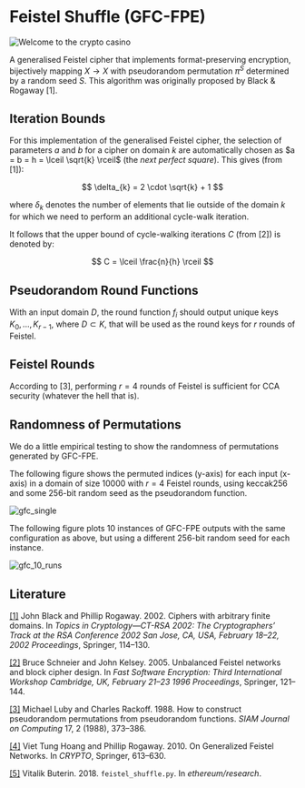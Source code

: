 # Feistel Shuffle (GFC-FPE)

![Welcome to the crypto casino](https://user-images.githubusercontent.com/10385659/235708675-d264838a-b1fb-4084-8cbe-3b0abd6013f0.png)

A generalised Feistel cipher that implements format-preserving encryption, bijectively mapping $X \rightarrow X$ with pseudorandom permutation $\pi^{S}$ determined by a random seed $S$. This algorithm was originally proposed by Black & Rogaway [1].

## Iteration Bounds

For this implementation of the generalised Feistel cipher, the selection of parameters $a$ and $b$ for a cipher on domain $k$ are automatically chosen as $a = b = h = \lceil \sqrt{k} \rceil$ (the _next perfect square_). This gives (from [1]):

$$
\delta_{k} = 2 \cdot \sqrt{k} + 1
$$

where $\delta_{k}$ denotes the number of elements that lie outside of the domain $k$ for which we need to perform an additional cycle-walk iteration.

It follows that the upper bound of cycle-walking iterations $C$ (from [2]) is denoted by:

$$
C = \lceil \frac{n}{h} \rceil
$$

## Pseudorandom Round Functions

With an input domain $D$, the round function $f_i$ should output unique keys $K_0, ..., K_{r-1}$, where $D \subset K$, that will be used as the round keys for $r$ rounds of Feistel.

## Feistel Rounds

According to [3], performing $r = 4$ rounds of Feistel is sufficient for CCA security (whatever the hell that is).

## Randomness of Permutations

We do a little empirical testing to show the randomness of permutations generated by GFC-FPE.

The following figure shows the permuted indices (y-axis) for each input (x-axis) in a domain of size $10000$ with $r = 4$ Feistel rounds, using keccak256 and some 256-bit random seed as the pseudorandom function.

![gfc_single](https://user-images.githubusercontent.com/10385659/235701085-ec598e00-9822-4101-b434-3426613e2037.png)

The following figure plots 10 instances of GFC-FPE outputs with the same configuration as above, but using a different 256-bit random seed for each instance.

![gfc_10_runs](https://user-images.githubusercontent.com/10385659/235701120-0877141b-df82-428d-97c7-9803612d280c.png)

## Literature

[[1]](https://eprint.iacr.org/2001/012.pdf) John Black and Phillip Rogaway. 2002. Ciphers with arbitrary finite domains. In _Topics in Cryptology—CT-RSA 2002: The Cryptographers’ Track at the RSA Conference 2002 San Jose, CA, USA, February 18–22, 2002 Proceedings_, Springer, 114–130.

[[2]](https://citeseerx.ist.psu.edu/document?repid=rep1&type=pdf&doi=44a92f047caf3e1b8f83375a9fcfb10aaa5380eb) Bruce Schneier and John Kelsey. 2005. Unbalanced Feistel networks and block cipher design. In _Fast Software Encryption: Third International Workshop Cambridge, UK, February 21–23 1996 Proceedings_, Springer, 121–144.

[[3]](https://www.researchgate.net/profile/Michael-Luby-2/publication/220618451_How_to_Construct_Pseudorandom_Permutations_from_Pseudorandom_Functions/links/5fe0073aa6fdccdcb8ebce5d/How-to-Construct-Pseudorandom-Permutations-from-Pseudorandom-Functions.pdf) Michael Luby and Charles Rackoff. 1988. How to construct pseudorandom permutations from pseudorandom functions. _SIAM Journal on Computing_ 17, 2 (1988), 373–386.

[[4]](https://www.iacr.org/archive/crypto2010/62230607/62230607.pdf) Viet Tung Hoang and Phillip Rogaway. 2010. On Generalized Feistel Networks. In _CRYPTO_, Springer, 613–630.

[[5]](https://github.com/ethereum/research/blob/master/shuffling/feistel_shuffle.py) Vitalik Buterin. 2018. `feistel_shuffle.py`. In _ethereum/research_.

